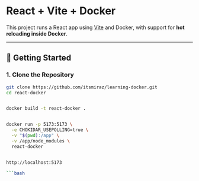 # React + Vite + Docker

This project runs a React app using [Vite](https://vitejs.dev/) and Docker, with support for **hot reloading inside Docker**.

---

## 🚀 Getting Started

### 1. Clone the Repository

```bash
git clone https://github.com/itsmiraz/learning-docker.git
cd react-docker


docker build -t react-docker .


docker run -p 5173:5173 \
  -e CHOKIDAR_USEPOLLING=true \
  -v "$(pwd):/app" \
  -v /app/node_modules \
  react-docker


http://localhost:5173

```bash